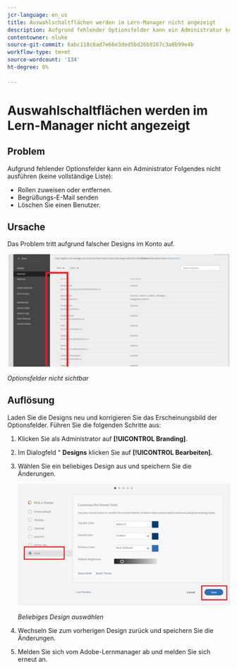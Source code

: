 ```yaml
---
jcr-language: en_us
title: Auswahlschaltflächen werden im Lern-Manager nicht angezeigt
description: Aufgrund fehlender Optionsfelder kann ein Administrator keine Rollen zuweisen oder entfernen, keine Willkommens-E-Mail senden oder Benutzer löschen.
contentowner: nluke
source-git-commit: 6abc118c6ad7e66e3ded5bd26b9167c3a0b99e4b
workflow-type: tm+mt
source-wordcount: '134'
ht-degree: 0%

---
```




# Auswahlschaltflächen werden im Lern-Manager nicht angezeigt

## Problem

Aufgrund fehlender Optionsfelder kann ein Administrator Folgendes nicht ausführen (keine vollständige Liste):

* Rollen zuweisen oder entfernen.
* Begrüßungs-E-Mail senden
* Löschen Sie einen Benutzer.

## Ursache

Das Problem tritt aufgrund falscher Designs im Konto auf.

![](assets/radio-buttons.png)

*Optionsfelder nicht sichtbar*

## Auflösung

Laden Sie die Designs neu und korrigieren Sie das Erscheinungsbild der Optionsfelder. Führen Sie die folgenden Schritte aus:

1. Klicken Sie als Administrator auf **[!UICONTROL Branding]**.
1. Im Dialogfeld &quot; **Designs** klicken Sie auf **[!UICONTROL Bearbeiten].**
1. Wählen Sie ein beliebiges Design aus und speichern Sie die Änderungen.

   ![](assets/set-themes.png)

   *Beliebiges Design auswählen*

1. Wechseln Sie zum vorherigen Design zurück und speichern Sie die Änderungen.
1. Melden Sie sich vom Adobe-Lernmanager ab und melden Sie sich erneut an.
